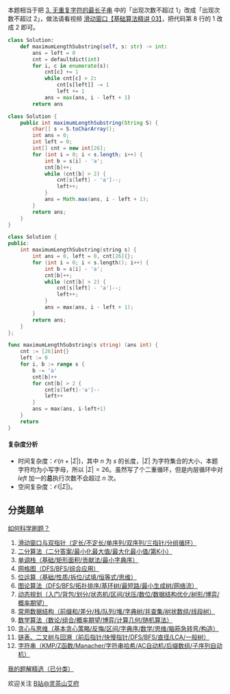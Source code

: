 本题相当于把 [3. 无重复字符的最长子串](https://leetcode.cn/problems/longest-substring-without-repeating-characters/) 中的「出现次数不超过 $1$」改成「出现次数不超过 $2$」，做法请看视频 [滑动窗口【基础算法精讲 03】](https://www.bilibili.com/video/BV1hd4y1r7Gq/?t=12m)，把代码第 $8$ 行的 $1$ 改成 $2$ 即可。

```py [sol-Python3]
class Solution:
    def maximumLengthSubstring(self, s: str) -> int:
        ans = left = 0
        cnt = defaultdict(int)
        for i, c in enumerate(s):
            cnt[c] += 1
            while cnt[c] > 2:
                cnt[s[left]] -= 1
                left += 1
            ans = max(ans, i - left + 1)
        return ans
```

```java [sol-Java]
class Solution {
    public int maximumLengthSubstring(String S) {
        char[] s = S.toCharArray();
        int ans = 0;
        int left = 0;
        int[] cnt = new int[26];
        for (int i = 0; i < s.length; i++) {
            int b = s[i] - 'a';
            cnt[b]++;
            while (cnt[b] > 2) {
                cnt[s[left] - 'a']--;
                left++;
            }
            ans = Math.max(ans, i - left + 1);
        }
        return ans;
    }
}
```

```cpp [sol-C++]
class Solution {
public:
    int maximumLengthSubstring(string s) {
        int ans = 0, left = 0, cnt[26]{};
        for (int i = 0; i < s.length(); i++) {
            int b = s[i] - 'a';
            cnt[b]++;
            while (cnt[b] > 2) {
                cnt[s[left] - 'a']--;
                left++;
            }
            ans = max(ans, i - left + 1);
        }
        return ans;
    }
};
```

```go [sol-Go]
func maximumLengthSubstring(s string) (ans int) {
	cnt := [26]int{}
	left := 0
	for i, b := range s {
		b -= 'a'
		cnt[b]++
		for cnt[b] > 2 {
			cnt[s[left]-'a']--
			left++
		}
		ans = max(ans, i-left+1)
	}
	return
}
```

#### 复杂度分析

- 时间复杂度：$\mathcal{O}(n+|\Sigma|)$，其中 $n$ 为 $s$ 的长度，$|\Sigma|$ 为字符集合的大小，本题字符均为小写字母，所以 $|\Sigma|=26$。虽然写了个二重循环，但是内层循环中对 $\textit{left}$ 加一的**总**执行次数不会超过 $n$ 次。
- 空间复杂度：$\mathcal{O}(|\Sigma|)$。

## 分类题单

[如何科学刷题？](https://leetcode.cn/circle/discuss/RvFUtj/)

1. [滑动窗口与双指针（定长/不定长/单序列/双序列/三指针/分组循环）](https://leetcode.cn/circle/discuss/0viNMK/)
2. [二分算法（二分答案/最小化最大值/最大化最小值/第K小）](https://leetcode.cn/circle/discuss/SqopEo/)
3. [单调栈（基础/矩形面积/贡献法/最小字典序）](https://leetcode.cn/circle/discuss/9oZFK9/)
4. [网格图（DFS/BFS/综合应用）](https://leetcode.cn/circle/discuss/YiXPXW/)
5. [位运算（基础/性质/拆位/试填/恒等式/思维）](https://leetcode.cn/circle/discuss/dHn9Vk/)
6. [图论算法（DFS/BFS/拓扑排序/基环树/最短路/最小生成树/网络流）](https://leetcode.cn/circle/discuss/01LUak/)
7. [动态规划（入门/背包/划分/状态机/区间/状压/数位/数据结构优化/树形/博弈/概率期望）](https://leetcode.cn/circle/discuss/tXLS3i/)
8. [常用数据结构（前缀和/差分/栈/队列/堆/字典树/并查集/树状数组/线段树）](https://leetcode.cn/circle/discuss/mOr1u6/)
9. [数学算法（数论/组合/概率期望/博弈/计算几何/随机算法）](https://leetcode.cn/circle/discuss/IYT3ss/)
10. [贪心与思维（基本贪心策略/反悔/区间/字典序/数学/思维/脑筋急转弯/构造）](https://leetcode.cn/circle/discuss/g6KTKL/)
11. [链表、二叉树与回溯（前后指针/快慢指针/DFS/BFS/直径/LCA/一般树）](https://leetcode.cn/circle/discuss/K0n2gO/)
12. [字符串（KMP/Z函数/Manacher/字符串哈希/AC自动机/后缀数组/子序列自动机）](https://leetcode.cn/circle/discuss/SJFwQI/)

[我的题解精选（已分类）](https://github.com/EndlessCheng/codeforces-go/blob/master/leetcode/SOLUTIONS.md)

欢迎关注 [B站@灵茶山艾府](https://space.bilibili.com/206214)

